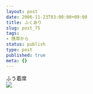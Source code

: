 ```yaml
---
layout: post
date: 2006-11-23T03:00:00+09:00
title: ふくあり
slug: post_75
tags:
- 携帯から
status: publish
type: post
published: true
meta: {}
---
```

<div class="caption">ふう着席</div>
<div class="photo"><img src="/images/uploads/blog-photo-1164261921.35-0.jpg" /></div>
